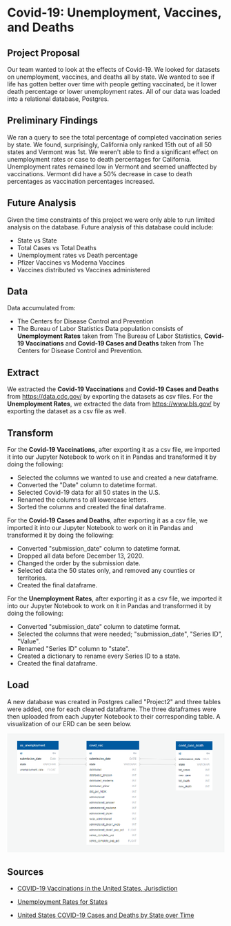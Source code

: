# Covid-19: Unemployment, Vaccines, and Deaths

## Project Proposal

Our team wanted to look at the effects of Covid-19. We looked for datasets on unemployment, vaccines, and deaths all by state.
We wanted to see if life has gotten better over time with people getting vaccinated, be it lower death percentage or lower unemployment rates. All of our data was loaded into a relational database, Postgres.

## Preliminary Findings

We ran a query to see the total percentage of completed vaccination series by state. We found, surprisingly, California only ranked 15th out of all 50 states and Vermont was 1st. We weren't able to find a significant effect on unemployment rates or case to death percentages for California. Unemployment rates remained low in Vermont and seemed unaffected by vaccinations. Vermont did have a 50% decrease in case to death percentages as vaccination percentages increased.

## Future Analysis

Given the time constraints of this project we were only able to run limited analysis on the database.
Future analysis of this database could include:
- State vs State
- Total Cases vs Total Deaths
- Unemployment rates vs Death percentage
- Pfizer Vaccines vs Moderna Vaccines
- Vaccines distributed vs Vaccines administered

## Data

Data accumulated from: 
- The Centers for Disease Control and Prevention
- The Bureau of Labor Statistics
Data population consists of **Unemployment Rates** taken from The Bureau of Labor Statistics, **Covid-19 Vaccinations** and **Covid-19 Cases and Deaths** taken from The Centers for Disease Control and Prevention.

## Extract

We extracted the **Covid-19 Vaccinations** and **Covid-19 Cases and Deaths** from https://data.cdc.gov/  by exporting the datasets as csv files. For the **Unemployment Rates**,  we extracted the data from https://www.bls.gov/ by exporting the dataset as a csv file as well.

## Transform

For the **Covid-19 Vaccinations**, after exporting it as a csv file, we imported it into our Jupyter Notebook to work on it in Pandas and transformed it by doing the following:
- Selected the columns we wanted to use and created a new dataframe.
- Converted the "Date" column to datetime format.
- Selected Covid-19 data for all 50 states in the U.S.
- Renamed the columns to all lowercase letters.
- Sorted the columns and created the final dataframe.

For the **Covid-19 Cases and Deaths**, after exporting it as a csv file, we imported it into our Jupyter Notebook to work on it in Pandas and transformed it by doing the following:
- Converted "submission_date" column to datetime format.
- Dropped all data before December 13, 2020.
- Changed the order by the submission date.
- Selected data the 50 states only, and removed any counties or territories.
- Created the final dataframe.

For the **Unemployment Rates**, after exporting it as a csv file, we imported it into our Jupyter Notebook to work on it in Pandas and transformed it by doing the following:
- Converted "submission_date" column to datetime format.
- Selected the columns that were needed; "submission_date", "Series ID", "Value".
- Renamed "Series ID" column to "state".
- Created a dictionary to rename every Series ID to a state.
- Created the final dataframe.

## Load

A new database was created in Postgres called "Project2" and three tables were added, one for each cleaned dataframe.
The three dataframes were then uploaded from each Jupyter Notebook to their corresponding table. A visualization of our ERD can be seen below.

![ERD](Images/erd.png)


## Sources

- [COVID-19 Vaccinations in the United States, Jurisdiction](https://data.cdc.gov/Vaccinations/COVID-19-Vaccinations-in-the-United-States-Jurisdi/unsk-b7fc)

- [Unemployment Rates for States](https://www.bls.gov/web/laus/laumstrk.htm)

- [United States COVID-19 Cases and Deaths by State over Time](https://data.cdc.gov/Case-Surveillance/United-States-COVID-19-Cases-and-Deaths-by-State-o/9mfq-cb36/data)
